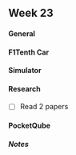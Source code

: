 ## Week 23

#### General

#### F1Tenth Car

#### Simulator

#### Research

- [ ] Read 2 papers
#### PocketQube

##### Notes